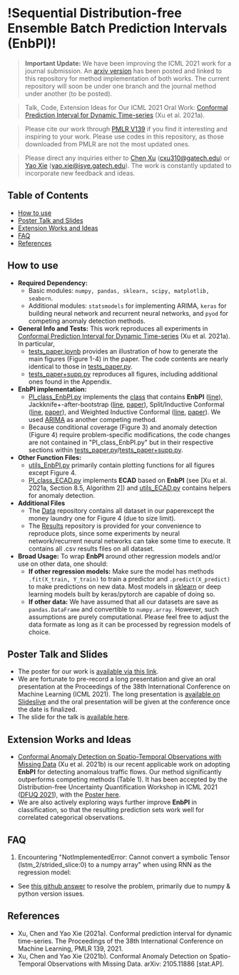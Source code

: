 # !Sequential Distribution-free Ensemble Batch Prediction Intervals (EnbPI)!

>**Important Update:** We have been improving the ICML 2021 work for a journal submission. An [arxiv version](https://arxiv.org/abs/2010.09107) has been posted and linked to this repository for method implementation of both works. The current repository will soon be under one branch and the journal method under another (to be posted).

> Talk, Code, Extension Ideas for Our ICML 2021 Oral Work: [Conformal Prediction Interval for Dynamic Time-series](https://arxiv.org/abs/2010.09107) (Xu et al. 2021a). <!-- Please refer to codes in this repository for usage, as those downloaded from [PMLR]() had not been clearly explained. --> <!-- Put a link here once PMLR shows my work -->

> Please cite our work through [PMLR V139](http://proceedings.mlr.press/v139/xu21h.html) if you find it interesting and inspiring to your work. Please use codes in this repository, as those downloaded from PMLR are not the most updated ones.

> Please direct any inquiries either to [Chen Xu](https://sites.gatech.edu/chenxu97/) (cxu310@gatech.edu) or [Yao Xie](https://www2.isye.gatech.edu/~yxie77/index.html) (yao.xie@isye.gatech.edu). The work is constantly updated to incorporate new feedback and ideas. 

## Table of Contents
* [How to use](#how-to-use)
* [Poster Talk and Slides](#poster-talk-and-slides)
* [Extension Works and Ideas](#extension-works-and-ideas)
* [FAQ](#faq)
* [References](#references)
<!-- * [License](#license) -->

## How to use
- **Required Dependency:** 
  - Basic modules: `numpy, pandas, sklearn, scipy, matplotlib, seaborn`.
  - Additional modules: `statsmodels` for implementing ARIMA, `keras` for building neural network and recurrent neural networks, and `pyod` for competing anomaly detection methods.
- **General Info and Tests:** This work reproduces all experiments in [Conformal Prediction Interval for Dynamic Time-series](https://arxiv.org/abs/2010.09107) (Xu et al. 2021a). In particular, 
  - [tests_paper.ipynb](https://github.com/hamrel-cxu/EnbPI/blob/main/tests_paper.ipynb) provides an illustration of how to generate the main figures (Figure 1-4) in the paper. The code contents are nearly identical to those in [tests_paper.py](https://github.com/hamrel-cxu/EnbPI/blob/main/tests_paper.py). 
  - [tests_paper+supp.py](https://github.com/hamrel-cxu/EnbPI/blob/main/tests_paper%2Bsupp.py) reproduces all figures, including additional ones found in the Appendix.
- **EnbPI implementation:** 
  - [PI_class_EnbPI.py](https://github.com/hamrel-cxu/EnbPI/blob/main/PI_class_EnbPI.py) implements the [class](https://github.com/hamrel-cxu/EnbPI/blob/85245eb51adb5276b17b320be6cf1f83629b712b/PI_class_EnbPI.py#L20) that contains **EnbPI** ([line](https://github.com/hamrel-cxu/EnbPI/blob/85245eb51adb5276b17b320be6cf1f83629b712b/PI_class_EnbPI.py#L119)), Jackknife+-after-bootstrap ([line](https://github.com/hamrel-cxu/EnbPI/blob/85245eb51adb5276b17b320be6cf1f83629b712b/PI_class_EnbPI.py#L192), [paper](https://proceedings.neurips.cc/paper/2020/hash/2b346a0aa375a07f5a90a344a61416c4-Abstract.html)), Split/Inductive Conformal ([line](https://github.com/hamrel-cxu/EnbPI/blob/85245eb51adb5276b17b320be6cf1f83629b712b/PI_class_EnbPI.py#L222), [paper](https://www.intechopen.com/books/tools_in_artificial_intelligence/inductive_conformal_prediction__theory_and_application_to_neural_networks)), and Weighted Inductive Conformal ([line](https://github.com/hamrel-cxu/EnbPI/blob/85245eb51adb5276b17b320be6cf1f83629b712b/PI_class_EnbPI.py#L266), [paper](https://www.stat.cmu.edu/~ryantibs/papers/weightedcp.pdf)). We used [ARIMA](https://github.com/hamrel-cxu/EnbPI/blob/85245eb51adb5276b17b320be6cf1f83629b712b/PI_class_EnbPI.py#L318) as another competing method. 
  - Because conditional coverage (Figure 3) and anomaly detection (Figure 4) require problem-specific modifications, the code changes are not contained in "PI_class_EnbPI.py" but in their respective sections within [tests_paper.py](https://github.com/hamrel-cxu/EnbPI/blob/main/tests_paper.py)/[tests_paper+supp.py](https://github.com/hamrel-cxu/EnbPI/blob/main/tests_paper%2Bsupp.py).
- **Other Function Files:** 
  - [utils_EnbPI.py](https://github.com/hamrel-cxu/EnbPI/blob/main/utils_EnbPI.py) primarily contain plotting functions for all figures except Figure 4.
  - [PI_class_ECAD.py](https://github.com/hamrel-cxu/EnbPI/blob/main/PI_class_ECAD.py) implements **ECAD** based on **EnbPI** (see [Xu et al. 2021a, Section 8.5, Algorithm 2]) and [utils_ECAD.py](https://github.com/hamrel-cxu/EnbPI/blob/main/utils_ECAD.py) contains helpers for anomaly detection.
- **Additional Files** 
  - The [Data](https://github.com/hamrel-cxu/EnbPI/tree/main/Data) repository contains all dataset in our paperexcept the money laundry one for Figure 4 (due to size limit). 
  - The [Results](https://github.com/hamrel-cxu/EnbPI/tree/main/Results) repository is provided for your convenience to reproduce plots, since some experiments by neural network/recurrent neural networks can take some time to execute. It contains all .csv results files on all dataset.
- **Broad Usage:** To wrap **EnbPI** around other regression models and/or use on other data, one should:
  - **If other regression models:** Make sure the model has methods `.fit(X_train, Y_train)` to train a predictor and `.predict(X_predict)` to make predictions on new data. Most models in [sklearn](https://scikit-learn.org/stable/supervised_learning.html) or deep learning models built by keras/pytorch are capable of doing so.
  - **If other data:** We have assumed that all our datasets are save as `pandas.DataFrame` and convertible to `numpy.array`. However, such assumptions are purely computational. Please feel free to adjust the data formate as long as it can be processed by regression models of choice.

## Poster Talk and Slides

- The poster for our work is [available via this link](https://github.com/hamrel-cxu/EnbPI/blob/main/ICML%20Poster.png).
- We are fortunate to pre-record a long presentation and give an oral presentation at the Proceedings of the 38th International Conference on Machine Learning (ICML 2021). The long presentation is [available on Slideslive](https://recorder-v3.slideslive.com/?share=37762&s=ee12530c-5218-4c9e-8bb3-5107ceb79f41) and the oral presentation will be given at the conference once the date is finalized.
- The slide for the talk is [available here](https://github.com/hamrel-cxu/EnbPI/blob/main/ICML2021_Slide.pdf).

## Extension Works and Ideas
- [Conformal Anomaly Detection on Spatio-Temporal Observations with Missing Data](https://arxiv.org/abs/2105.11886) (Xu et al. 2021b) is our recent applicable work on adopting **EnbPI** for detecting anomalous traffic flows. Our method significantly outperforms competing methods (Table 1). It has been accepted by the Distribution-free Uncertainty Quantification Workshop in ICML 2021 ([DFUQ 2021](https://sites.google.com/berkeley.edu/dfuq21/)), with the [Poster here](https://github.com/hamrel-cxu/EnbPI/blob/main/DFUQ%202021%20Anomaly%20Detection%20Poster.png).
- We are also actively exploring ways further improve **EnbPI** in classification, so that the resulting prediction sets work well for correlated categorical observations.

## FAQ
1. Encountering "NotImplementedError: Cannot convert a symbolic Tensor (lstm_2/strided_slice:0) to a numpy array" when using RNN as the regression model:
- See [this github answer](https://stackoverflow.com/questions/66207609/notimplementederror-cannot-convert-a-symbolic-tensor-lstm-2-strided-slice0-t) to resolve the problem, primarily due to numpy & python version issues.

## References
- Xu, Chen and Yao Xie (2021a). Conformal prediction interval for dynamic time-series. The Proceedings of the 38th International Conference on Machine Learning, PMLR 139, 2021.
- Xu, Chen and Yao Xie (2021b). Conformal Anomaly Detection on Spatio-Temporal Observations with Missing Data. arXiv: 2105.11886 [stat.AP].

